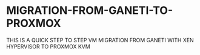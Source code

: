 # MIGRATION-FROM-GANETI-TO-PROXMOX
THIS IS A QUICK STEP TO STEP VM MIGRATION FROM GANETI WITH XEN HYPERVISOR TO PROXMOX KVM
